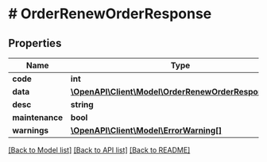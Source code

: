# # OrderRenewOrderResponse

## Properties

Name | Type | Description | Notes
------------ | ------------- | ------------- | -------------
**code** | **int** |  | [optional]
**data** | [**\OpenAPI\Client\Model\OrderRenewOrderResponseData**](OrderRenewOrderResponseData.md) |  | [optional]
**desc** | **string** |  | [optional]
**maintenance** | **bool** |  | [optional]
**warnings** | [**\OpenAPI\Client\Model\ErrorWarning[]**](ErrorWarning.md) |  | [optional]

[[Back to Model list]](../../README.md#models) [[Back to API list]](../../README.md#endpoints) [[Back to README]](../../README.md)
